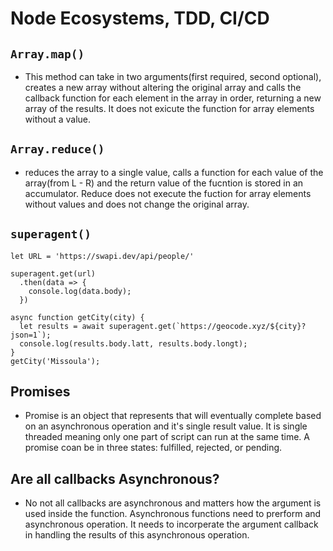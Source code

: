 # Node Ecosystems, TDD, CI/CD

## `Array.map()`

- This method can take in two arguments(first required, second optional), creates a new array without altering the original array and calls the callback function for each element in the array in order, returning a new array of the results. It does not exicute the function for array elements without a value.

## `Array.reduce()`

- reduces the array to a single value, calls a function for each value of the array(from L - R) and the return value of the fucntion is stored in an accumulator. Reduce does not execute the fuction for array elements without values and does not change the original array.

## `superagent()`

```JS
let URL = 'https://swapi.dev/api/people/'

superagent.get(url)
  .then(data => {
    console.log(data.body);
  })
```

```JS
async function getCity(city) {
  let results = await superagent.get(`https://geocode.xyz/${city}?json=1`);
  console.log(results.body.latt, results.body.longt);
}
getCity('Missoula');
```

## Promises

- Promise is an object that represents that will eventually complete based on an asynchronous operation and it's single result value. It is single threaded meaning only one part of script can run at the same time. A promise coan be in three states: fulfilled, rejected, or pending.


## Are all callbacks Asynchronous?

- No not all callbacks are asynchronous and matters how the argument is used inside the function. Asynchronous functions need to prerform and asynchronous operation. It needs to incorperate the argument callback in handling the results of this asynchronous operation. 